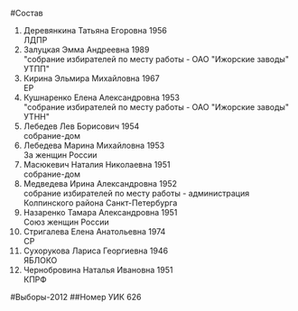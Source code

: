 #Состав
1. Деревянкина Татьяна Егоровна 1956   
    ЛДПР
2. Залуцкая Эмма Андреевна 1989   
    "собрание избирателей по месту работы - ОАО "Ижорские заводы" УТПП"
3. Кирина Эльмира Михайловна 1967   
    ЕР
4. Кушнаренко Елена Александровна 1953   
    "собрание избирателей по месту работы - ОАО "Ижорские заводы" УТНН"
5. Лебедев Лев Борисович 1954   
    собрание-дом
6. Лебедева Марина Михайловна 1953   
    За женщин России
7. Масюкевич Наталия Николаевна 1951   
    собрание-дом
8. Медведева Ирина Александровна 1952   
    собрание избирателей по месту работы - администрация Колпинского района Санкт-Петербурга
9. Назаренко Тамара Александровна 1951   
    Союз женщин России
10. Стригалева Елена Анатольевна 1974   
    СР
11. Сухорукова Лариса Георгиевна 1946   
    ЯБЛОКО
12. Чернобровина Наталья Ивановна 1951   
    КПРФ

#Выборы-2012
##Номер УИК
626